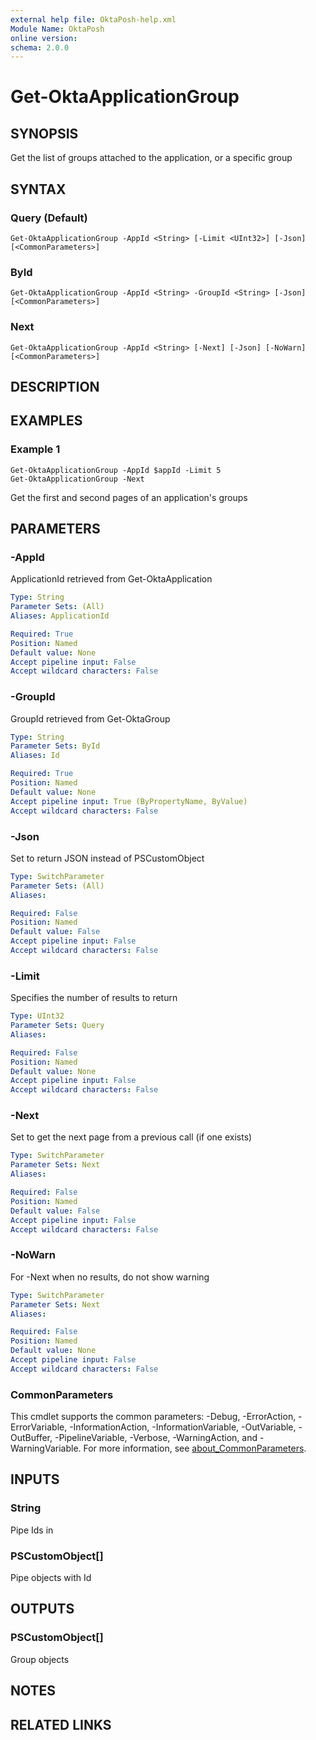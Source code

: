 ```yaml
---
external help file: OktaPosh-help.xml
Module Name: OktaPosh
online version:
schema: 2.0.0
---
```


# Get-OktaApplicationGroup

## SYNOPSIS
Get the list of groups attached to the application, or a specific group

## SYNTAX

### Query (Default)
```
Get-OktaApplicationGroup -AppId <String> [-Limit <UInt32>] [-Json] [<CommonParameters>]
```

### ById
```
Get-OktaApplicationGroup -AppId <String> -GroupId <String> [-Json] [<CommonParameters>]
```

### Next
```
Get-OktaApplicationGroup -AppId <String> [-Next] [-Json] [-NoWarn][<CommonParameters>]
```

## DESCRIPTION

## EXAMPLES

### Example 1
```
Get-OktaApplicationGroup -AppId $appId -Limit 5
Get-OktaApplicationGroup -Next
```

Get the first and second pages of an application's groups

## PARAMETERS

### -AppId
ApplicationId retrieved from Get-OktaApplication

```yaml
Type: String
Parameter Sets: (All)
Aliases: ApplicationId

Required: True
Position: Named
Default value: None
Accept pipeline input: False
Accept wildcard characters: False
```

### -GroupId
GroupId retrieved from Get-OktaGroup

```yaml
Type: String
Parameter Sets: ById
Aliases: Id

Required: True
Position: Named
Default value: None
Accept pipeline input: True (ByPropertyName, ByValue)
Accept wildcard characters: False
```

### -Json
Set to return JSON instead of PSCustomObject

```yaml
Type: SwitchParameter
Parameter Sets: (All)
Aliases:

Required: False
Position: Named
Default value: False
Accept pipeline input: False
Accept wildcard characters: False
```

### -Limit
Specifies the number of results to return

```yaml
Type: UInt32
Parameter Sets: Query
Aliases:

Required: False
Position: Named
Default value: None
Accept pipeline input: False
Accept wildcard characters: False
```

### -Next
Set to get the next page from a previous call (if one exists)

```yaml
Type: SwitchParameter
Parameter Sets: Next
Aliases:

Required: False
Position: Named
Default value: False
Accept pipeline input: False
Accept wildcard characters: False
```

### -NoWarn
For -Next when no results, do not show warning

```yaml
Type: SwitchParameter
Parameter Sets: Next
Aliases:

Required: False
Position: Named
Default value: None
Accept pipeline input: False
Accept wildcard characters: False
```

### CommonParameters
This cmdlet supports the common parameters: -Debug, -ErrorAction, -ErrorVariable, -InformationAction, -InformationVariable, -OutVariable, -OutBuffer, -PipelineVariable, -Verbose, -WarningAction, and -WarningVariable. For more information, see [about_CommonParameters](http://go.microsoft.com/fwlink/?LinkID=113216).

## INPUTS

### String
Pipe Ids in

### PSCustomObject[]
Pipe objects with Id

## OUTPUTS

### PSCustomObject[]
Group objects

## NOTES

## RELATED LINKS
